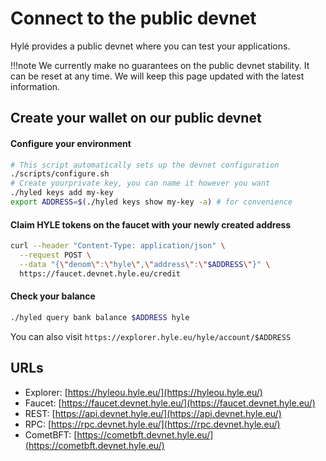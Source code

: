 # Connect to the public devnet

Hylé provides a public devnet where you can test your applications.

!!!note
    We currently make no guarantees on the public devnet stability. It can be reset at any time.
    We will keep this page updated with the latest information.

## Create your wallet on our public devnet

#### Configure your environment
```bash
# This script automatically sets up the devnet configuration
./scripts/configure.sh
# Create yourprivate key, you can name it however you want
./hyled keys add my-key
export ADDRESS=$(./hyled keys show my-key -a) # for convenience
```

#### Claim HYLE tokens on the faucet with your newly created address
```bash
curl --header "Content-Type: application/json" \
  --request POST \
  --data "{\"denom\":\"hyle\",\"address\":\"$ADDRESS\"}" \
  https://faucet.devnet.hyle.eu/credit
```
#### Check your balance
```bash
./hyled query bank balance $ADDRESS hyle
```
You can also visit `https://explorer.hyle.eu/hyle/account/$ADDRESS`

## URLs

- Explorer: [https://hyleou.hyle.eu/](https://hyleou.hyle.eu/)  
- Faucet: [https://faucet.devnet.hyle.eu/](https://faucet.devnet.hyle.eu/)  
- REST: [https://api.devnet.hyle.eu/](https://api.devnet.hyle.eu/)  
- RPC: [https://rpc.devnet.hyle.eu/](https://rpc.devnet.hyle.eu/)  
- CometBFT: [https://cometbft.devnet.hyle.eu/](https://cometbft.devnet.hyle.eu/)  
